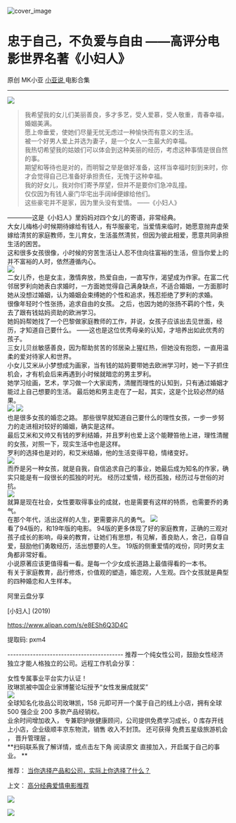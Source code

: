 ![cover_image](https://mmbiz.qpic.cn/mmbiz_jpg/A8SKDch4cJHe5BMy4eTO5tKUjsCic6JSwqEuoNUW3AxI4X0xTWficupMib4M3Bk0ibDZFtzm7hTib7MPgibWHxOqIzRQ/0?wx_fmt=jpeg)

#  忠于自己，不负爱与自由 ——高评分电影世界名著《小妇人》

原创  MK小亚  [ 小亚说 ](https://mp.weixin.qq.com/mp/appmsgalbum?__biz=MzUxNDAwNTk0MQ==&action=getalbum&album_id=2480908578841772032#wechat_redirect) 电影合集

__ _ _ _ _

![](https://mmbiz.qpic.cn/mmbiz_jpg/A8SKDch4cJHe5BMy4eTO5tKUjsCic6JSwZgVBbLibEFx3sgcWuwWAxRmqp7RrgjpwzC4aIian8exeCPibUgwm6YgNQ/640?wx_fmt=jpeg)  

> 我希望我的女儿们美丽善良，多才多艺，受人爱慕，受人敬重，青春幸福，婚姻美满。  
>  愿上帝垂爱，使她们尽量无忧无虑过一种愉快而有意义的生活。  
>  被一个好男人爱上并选为妻子，是一个女人一生最大的幸福。  
>  我热切希望我的姑娘们可以体会到这种美丽的经历，考虑这种事情是很自然的事。  
>  期望和等待也是对的，而明智之举是做好准备，这样当幸福时刻到来时，你才会觉得自己已准备好承担责任，无愧于这种幸福。  
>  我的好女儿，我对你们寄予厚望，但并不是要你们急冲乱撞。  
>  仅仅因为有钱人豪门华宅出手阔绰便嫁给他们。  
>  这些豪宅并不是家，因为里头没有爱情。  ——《小妇人》

  
  
————这是《小妇人》里妈妈对四个女儿的寄语，非常经典。  
大女儿梅格小时候期待嫁给有钱人，有华服豪宅，当爱情来临时，她愿意抛弃虚荣嫁给清贫的家庭教师，生儿育女，生活虽然清贫，但因为彼此相爱，愿意共同承担生活的困苦。  
这和很多女孩很像，小时候的穷苦生活让人忍不住向往富裕的生活，但当你爱上的并不富裕的人时，依然遵循内心。  
![](https://mmbiz.qpic.cn/mmbiz_jpg/A8SKDch4cJHe5BMy4eTO5tKUjsCic6JSw0mZwvdiaMdw7yeXkVsoLaYhTCOHmvibSBACQBx2pp2AIcHtOMGuPKT7g/640?wx_fmt=jpeg)  
二女儿乔，也是女主，激情奔放，热爱自由，一直写作，渴望成为作家。在富二代邻居罗利向她表白求婚时，一方面她觉得自己满身缺点，不适合婚姻，一方面那时她从没想过婚姻，认为婚姻会束缚她的个性和追求，残忍拒绝了罗利的求婚。  
很像年轻时个性张扬，追求自由的女孩。  之后，也因为她的张扬不羁的个性，失去了跟有钱姑妈资助的欧洲学习。  
她妈妈帮她找了一个巴黎做家庭教师的工作，并说，女孩子应该出去见世面，经历，才知道自己要什么。  ——这也是这位优秀母亲的认知，才培养出如此优秀的孩子。  
三女儿贝丝敏感善良，因为帮助贫苦的邻居染上猩红热，但她没有抱怨，一直用温柔的爱对待家人和世界。  
小女儿艾米从小梦想成为画家，当有钱的姑妈要带她去欧洲学习时，她一下子抓住机会，才有机会后来再遇到小时候就暗恋的男主罗利。  
她学习绘画，艺术，学习做一个大家闺秀，清醒而理性的认知到，只有通过婚姻才能过上自己想要的生活。  最后她和男主走在了一起，其实，这是个比较必然的结果。  
![](https://mmbiz.qpic.cn/mmbiz_jpg/A8SKDch4cJHe5BMy4eTO5tKUjsCic6JSwHQicstUUkwMnNa3rhXuiaO5HFS88m7R9C5CqohEOfTTWzxumK0iaanqAw/640?wx_fmt=jpeg)
![](https://mmbiz.qpic.cn/mmbiz_jpg/A8SKDch4cJHe5BMy4eTO5tKUjsCic6JSwnTyTPPWr6emtdutZXAzMxia0eoWquDf40zYibq0ibWyzWA1htY9UutLiaw/640?wx_fmt=jpeg)  
也是很多女孩的婚恋之路。  那些很早就知道自己要什么的理性女孩，一步一步努力的走进相对较好的婚姻，确实是这样。  
最后艾米和又帅又有钱的罗利结婚，并且罗利也爱上这个能鞭笞他上进，理性清醒的女孩，对照一下，现实生活中也是这样。  
罗利的选择也是对的，和艾米结婚，他的生活变得平稳，情绪变好。  
![](https://mmbiz.qpic.cn/mmbiz_jpg/A8SKDch4cJHe5BMy4eTO5tKUjsCic6JSw5W63k0ueEgmdk7bYnnqlejazg4eEygA3Uz28Mbj9BDia8elRjSF8Z8A/640?wx_fmt=jpeg)  
而乔是另一种女孩，就是自我，自信追求自己的事业，她最后成为知名的作家，确实只能是有一段很长的孤独的时光。  经历过爱情，经历孤独，经历过与世俗的对抗。  
![](https://mmbiz.qpic.cn/mmbiz_jpg/A8SKDch4cJHe5BMy4eTO5tKUjsCic6JSwicdlico9fqv5l7K5Eydibb6xTyb2icAicEDuU0FQ2HmcpMBp3zFS6k5TgtQ/640?wx_fmt=jpeg)  
就算是现在社会，女性要取得事业的成就，也是需要有这样的特质，也需要乔的勇气。  
在那个年代，活出这样的人生，更需要非凡的勇气。
![](https://mmbiz.qpic.cn/mmbiz_jpg/A8SKDch4cJHe5BMy4eTO5tKUjsCic6JSwjtIBLUP89DX46d3pcBv876ODgibfug8NdgGwd9sKeDicD1ticSt2Vj16Q/640?wx_fmt=jpeg)  
看了94版的，和19年版的电影。
94版的更多体现了好的家庭教育，正确的三观对孩子成长的影响，母亲的教育，让她们有思想，有见解，善良助人，舍己，自尊自爱，鼓励他们勇敢经历，活出想要的人生。
19版的侧重爱情的戏份，同时男女主角都非常好看。  
小说原著应该更值得看一看。是每一个少女成长道路上最值得看的一本书。  
有关于家庭教育，品行修炼，价值观的塑造，婚恋观，人生观。四个女孩就是典型的四种婚恋和人生样本。  

阿里云盘分享  

[小妇人] (2019)

https://www.alipan.com/s/e8ESh6Q3D4C

提取码: pxm4

  

\-----------------------------------------
推荐一个纯女性公司，鼓励女性经济独立才能人格独立的公司。远程工作机会分享：  
  
女性专属事业平台实力认证！  
玫琳凯被中国企业家博鳌论坛授予“女性发展成就奖”  
![](https://mmbiz.qpic.cn/mmbiz_jpg/A8SKDch4cJGnR41I5Dl9IuwiaHYx7825mM68DLlh5rkkJ0CicfyzASagdMUEZ2pNCZs13Ng5n6ehtuiaW1YJrziaHQ/640?wx_fmt=jpeg)  
全球知名化妆品公司玫琳凯，158 元即可开一个属于自己的线上小店，拥有全球 500 强企业 200 多款产品经销权。  
业余时间增加收入，  专兼职护肤健康顾问，公司提供免费学习成长，0 库存开线上小店，企业级顺丰京东物流，销售  收入不封顶。  还可获得
免费五星级旅游机会  ，  晋升管理层  。  
**扫码联系我了解详情，或点击左下角 阅读原文  直接加入，开启属于自己的事业。 **  
  

推荐： [ 当你选择产品和公司，实际上你选择了什么？
](https://mp.weixin.qq.com/s?__biz=MzUxNDAwNTk0MQ==&mid=2247484991&idx=1&sn=85b2a656ad85db2cfeba7d41cbd1378f&scene=21#wechat_redirect)  

上文： [ 高分经典爱情电影推荐
](https://mp.weixin.qq.com/s?__biz=MzUxNDAwNTk0MQ==&mid=2247485010&idx=1&sn=51e71fc9cb8a3234e6c03a3f98bd4e73&scene=21#wechat_redirect)

![](https://mmbiz.qpic.cn/mmbiz_gif/b96CibCt70iaZ7Bia3Wm91cEuWhERXfCYjTia9tf7aMjVBNRETSa2NpGjCV6tyNvgCLos8LBgwEgxcwaIw8zdOsG7A/640?wx_fmt=gif)

![](https://mmbiz.qpic.cn/mmbiz_jpg/A8SKDch4cJEicCnqTxiatgGquhIicZ1wJ1Dth5YOOzoYV7U4N3HmiaO0vVAzjOpBVdtF0gnL632Fc7HqiaDmgveQDEw/640?wx_fmt=jpeg)
